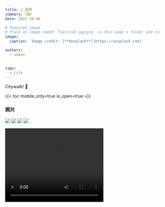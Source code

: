```yaml
---
title: 🎉 国贸
summary: CBD
date: 2025-10-08

# Featured image
# Place an image named `featured.jpg/png` in this page's folder and customize its options here.
image:
  caption: 'Image credit: [**Unsplash**](https://unsplash.com)'

authors:
  - admin
  

tags:
  - Life
---
```

Citywalk! 👋

{{< toc mobile_only=true is_open=true >}}

### 照片

![](/img/cbd/c1.jpg)
![](/img/cbd/c2.jpg)
![](/img/cbd/c4.jpg)
![](/img/cbd/c5.jpg) 

<video width="320" height="240" controls>
    <source src="/img/cbd/c3.mp4" type="video/mp4">
</video>

